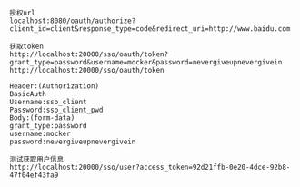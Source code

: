     授权url
    localhost:8080/oauth/authorize?client_id=client&response_type=code&redirect_uri=http://www.baidu.com
    
    获取token
    http://localhost:20000/sso/oauth/token?grant_type=password&username=mocker&password=nevergiveupnevergivein
    http://localhost:20000/sso/oauth/token
    
    Header:(Authorization)
    BasicAuth
    Username:sso_client
    Password:sso_client_pwd
    Body:(form-data)
    grant_type:password
    username:mocker
    password:nevergiveupnevergivein
    
    测试获取用户信息
    http://localhost:20000/sso/user?access_token=92d21ffb-0e20-4dce-92b8-47f04ef43fa9
    
    